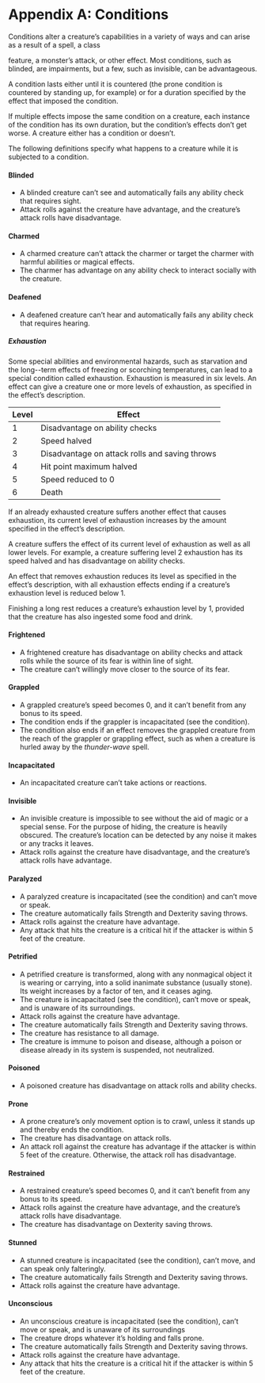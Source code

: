 Appendix A: Conditions
======================
Conditions alter a creature’s capabilities in a variety of ways and can arise as
a result of a spell, a class

feature, a monster’s attack, or other effect. Most conditions, such as blinded,
are impairments, but a few, such as invisible, can be advantageous.

A condition lasts either until it is countered (the prone condition is countered
by standing up, for example) or for a duration specified by the effect that
imposed the condition.

If multiple effects impose the same condition on a creature, each instance of the
condition has its own duration, but the condition’s effects don’t get worse. A
creature either has a condition or doesn’t.

The following definitions specify what happens to a creature while it is
subjected to a condition.

#### Blinded
-   A blinded creature can’t see and automatically fails any ability check that
    requires sight.
-   Attack rolls against the creature have advantage, and the creature’s attack
    rolls have disadvantage.

#### Charmed
-   A charmed creature can’t attack the charmer or target the charmer with
    harmful abilities or magical effects.
-   The charmer has advantage on any ability check to interact socially with the
    creature.

#### Deafened
-   A deafened creature can’t hear and automatically fails any ability check
    that requires hearing.

##### Exhaustion
Some special abilities and environmental hazards, such as starvation and the
long--term effects of freezing or scorching temperatures, can lead to a special
condition called exhaustion. Exhaustion is measured in six levels. An effect can
give a creature one or more levels of exhaustion, as specified in the effect’s
description.

**Level** | **Effect**
----------|--------------
1         |  Disadvantage on ability checks
2         |  Speed halved
3         |  Disadvantage on attack rolls and saving throws
4         |  Hit point maximum halved
5         |  Speed reduced to 0
6         |  Death

If an already exhausted creature suffers another effect that causes exhaustion,
its current level of exhaustion increases by the amount specified in the
effect’s description.

A creature suffers the effect of its current level of exhaustion as well as all
lower levels. For example, a creature suffering level 2 exhaustion has its speed
halved and has disadvantage on ability checks.

An effect that removes exhaustion reduces its level as specified in the effect’s
description, with all exhaustion effects ending if a creature’s exhaustion level
is reduced below 1.

Finishing a long rest reduces a creature’s exhaustion level by 1, provided that
the creature has also ingested some food and drink.

#### Frightened
-   A frightened creature has disadvantage on ability checks and attack rolls while the source of its fear is within line of sight.
-   The creature can’t willingly move closer to the source of its fear.

#### Grappled
-   A grappled creature’s speed becomes 0, and it can’t benefit from any bonus to its speed.
-   The condition ends if the grappler is incapacitated (see the condition).
-   The condition also ends if an effect removes the grappled creature from the reach of the grappler or grappling effect, such as when a creature is hurled away by the *thunder-­wave* spell.

#### Incapacitated
-   An incapacitated creature can’t take actions or reactions.

#### Invisible
-   An invisible creature is impossible to see without the aid of magic or a special sense. For the purpose of hiding, the creature is heavily obscured. The creature’s location can be detected by any noise it makes or any tracks it leaves.
-   Attack rolls against the creature have disadvantage, and the creature’s attack rolls have advantage.

#### Paralyzed
-   A paralyzed creature is incapacitated (see the condition) and can’t move or speak.
-   The creature automatically fails Strength and Dexterity saving throws.
-   Attack rolls against the creature have advantage.
-   Any attack that hits the creature is a critical hit if the attacker is within 5 feet of the creature.

#### Petrified
-   A petrified creature is transformed, along with any nonmagical object it is wearing or carrying, into a solid inanimate substance (usually stone). Its weight increases by a factor of ten, and it ceases aging.
-   The creature is incapacitated (see the condition), can’t move or speak, and is unaware of its surroundings.
-   Attack rolls against the creature have advantage.
-   The creature automatically fails Strength and Dexterity saving throws.
-   The creature has resistance to all damage.
-   The creature is immune to poison and disease, although a poison or disease already in its system is suspended, not neutralized.

#### Poisoned
-   A poisoned creature has disadvantage on attack rolls and ability checks.

#### Prone
-   A prone creature’s only movement option is to crawl, unless it stands up and thereby ends the condition.
-   The creature has disadvantage on attack rolls.
-   An attack roll against the creature has advantage if the attacker is within 5 feet of the creature. Otherwise, the attack roll has disadvantage.

#### Restrained
-   A restrained creature’s speed becomes 0, and it can’t benefit from any bonus to its speed.
-   Attack rolls against the creature have advantage, and the creature’s attack rolls have disadvantage.
-   The creature has disadvantage on Dexterity saving throws.

#### Stunned
-   A stunned creature is incapacitated (see the condition), can’t move, and can speak only falteringly.
-   The creature automatically fails Strength and Dexterity saving throws.
-   Attack rolls against the creature have advantage.

#### Unconscious
-   An unconscious creature is incapacitated (see the condition), can’t move or speak, and is unaware of its surroundings
-   The creature drops whatever it’s holding and falls prone.
-   The creature automatically fails Strength and Dexterity saving throws.
-   Attack rolls against the creature have advantage.
-   Any attack that hits the creature is a critical hit if the attacker is within 5 feet of the creature.
